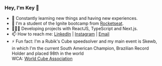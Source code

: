 ### Hey, I'm Key 👋


- 🌱  Constantly learning new things and having new experiences.
- 🚀 I'm a student of the Ignite bootcamp from <a href="https://rocketseat.com.br/">Rocketseat</a>.
- 🧑🏻‍💻 Developing projects with ReactJS, TypeScript and Next.js.
- 📫  How to reach me: <a href="https://www.linkedin.com/in/key-yu-wan">LinkedIn</a> | <a href="https://www.instagram.com/keyyuwan/">Instagram</a> | 
<a href="mailto:keyflcbyuwan@gmail.com">Email</a>
- ⚡ Fun fact: I'm a Rubik's Cube speedsolver and my main event is Skewb, in which I'm the current South American Champion, Brazilian Record Holder and placed 98th in the world<br> WCA: <a href=https://www.worldcubeassociation.org/persons/2013WANK01>World Cube Association</a>
